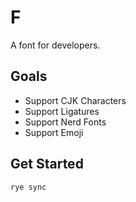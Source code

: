 # F  

  A font for developers.  

## Goals  

- Support CJK Characters
- Support Ligatures
- Support Nerd Fonts
- Support Emoji

## Get Started  

  ```sh
  rye sync
  ```
